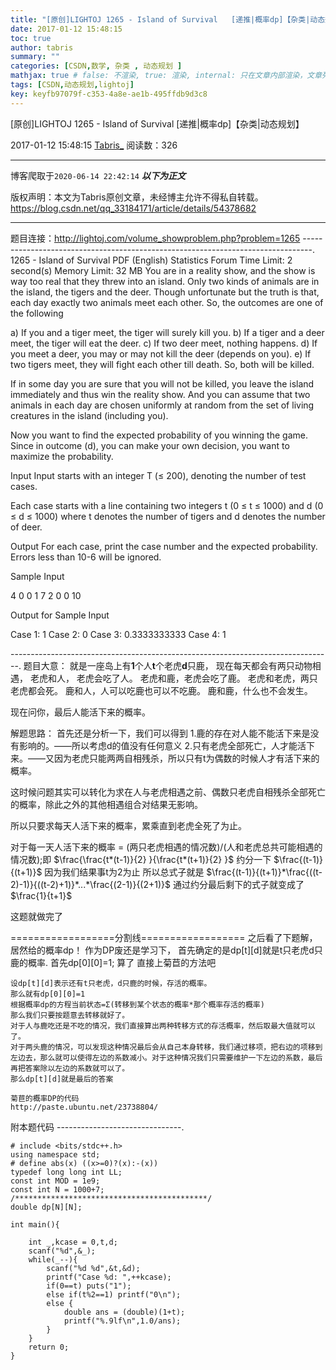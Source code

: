 ```yaml
---
title: "[原创]LIGHTOJ 1265 - Island of Survival   [递推|概率dp]【杂类|动态规划】"
date: 2017-01-12 15:48:15
toc: true
author: tabris
summary: ""
categories: [CSDN,数学, 杂类 , 动态规划 ]
mathjax: true # false: 不渲染, true: 渲染, internal: 只在文章内部渲染，文章列表中不渲染
tags: [CSDN,动态规划,lightoj]
key: keyfb97079f-c353-4a8e-ae1b-495ffdb9d3c8
---
```


[原创]LIGHTOJ 1265 - Island of Survival   [递推|概率dp]【杂类|动态规划】

2017-01-12 15:48:15  [Tabris_](https://me.csdn.net/qq_33184171) 阅读数：326

---

博客爬取于`2020-06-14 22:42:14`
***以下为正文***

版权声明：本文为Tabris原创文章，未经博主允许不得私自转载。
https://blog.csdn.net/qq_33184171/article/details/54378682

<!-- more -->

---

题目连接：http://lightoj.com/volume_showproblem.php?problem=1265
--------------------------------------------------------------------------------.
1265 - Island of Survival
     	PDF (English)	Statistics	Forum
Time Limit: 2 second(s)	Memory Limit: 32 MB
You are in a reality show, and the show is way too real that they threw into an island. Only two kinds of animals are in the island, the tigers and the deer. Though unfortunate but the truth is that, each day exactly two animals meet each other. So, the outcomes are one of the following

a)      If you and a tiger meet, the tiger will surely kill you.
b)      If a tiger and a deer meet, the tiger will eat the deer.
c)      If two deer meet, nothing happens.
d)      If you meet a deer, you may or may not kill the deer (depends on you).
e)      If two tigers meet, they will fight each other till death. So, both will be killed.

If in some day you are sure that you will not be killed, you leave the island immediately and thus win the reality show. And you can assume that two animals in each day are chosen uniformly at random from the set of living creatures in the island (including you).

Now you want to find the expected probability of you winning the game. Since in outcome (d), you can make your own decision, you want to maximize the probability.

Input
Input starts with an integer T (≤ 200), denoting the number of test cases.

Each case starts with a line containing two integers t (0 ≤ t ≤ 1000) and d (0 ≤ d ≤ 1000) where t denotes the number of tigers and d denotes the number of deer.

Output
For each case, print the case number and the expected probability. Errors less than 10-6 will be ignored.

Sample Input

4
0 0
1 7
2 0
0 10

Output for Sample Input

Case 1: 1
Case 2: 0
Case 3: 0.3333333333
Case 4: 1

--------------------------------------------------------------------------------.
题目大意：
就是一座岛上有**1**个人**t**个老虎**d**只鹿，
现在每天都会有两只动物相遇，
老虎和人， 老虎会吃了人。
老虎和鹿，老虎会吃了鹿。
老虎和老虎，两只老虎都会死。
鹿和人，人可以吃鹿也可以不吃鹿。
鹿和鹿，什么也不会发生。

现在问你，最后人能活下来的概率。


解题思路：
首先还是分析一下，我们可以得到
1.鹿的存在对人能不能活下来是没有影响的。——所以考虑d的值没有任何意义
2.只有老虎全部死亡，人才能活下来。——又因为老虎只能两两自相残杀，所以只有t为偶数的时候人才有活下来的概率。

这时候问题其实可以转化为求在人与老虎相遇之前、偶数只老虎自相残杀全部死亡的概率，除此之外的其他相遇组合对结果无影响。

所以只要求每天人活下来的概率，累乘直到老虎全死了为止。

对于每一天人活下来的概率 = (两只老虎相遇的情况数)/(人和老虎总共可能相遇的情况数);即
$\frac{\frac{t*(t-1)}{2} }{\frac{t*(t+1)}{2} }$
约分一下
$\frac{(t-1)}{(t+1)}$
因为我们结果事t为2为止 所以总式子就是
$\frac{(t-1)}{(t+1)}*\frac{((t-2)-1)}{((t-2)+1)}*...*\frac{(2-1)}{(2+1)}$
通过约分最后剩下的式子就变成了
$\frac{1}{t+1}$

这题就做完了

==================分割线==================
之后看了下题解，居然给的概率dp！
作为DP废还是学习下，
首先确定的是dp[t][d]就是t只老虎d只鹿的概率.
首先dp[0][0]=1;
算了 直接上菊苣的方法吧
```
设dp[t][d]表示还有t只老虎，d只鹿的时候，存活的概率。
那么就有dp[0][0]=1
根据概率dp的方程当前状态=Σ(转移到某个状态的概率*那个概率存活的概率)
那么我们只要按题意去转移就好了。
对于人与鹿吃还是不吃的情况，我们直接算出两种转移方式的存活概率，然后取最大值就可以了。
对于两头鹿的情况，可以发现这种情况最后会从自己本身转移，我们通过移项，把右边的项移到左边去，那么就可以使得左边的系数减小。对于这种情况我们只需要维护一下左边的系数，最后再把答案除以左边的系数就可以了。
那么dp[t][d]就是最后的答案

菊苣的概率DP的代码
http://paste.ubuntu.net/23738804/
```

附本题代码
-------------------------------.
```
# include <bits/stdc++.h>
using namespace std;
# define abs(x) ((x>=0)?(x):-(x))
typedef long long int LL;
const int MOD = 1e9;
const int N = 1000+7;
/*******************************************/
double dp[N][N];

int main(){

    int _,kcase = 0,t,d;
    scanf("%d",&_);
    while(_--){
        scanf("%d %d",&t,&d);
        printf("Case %d: ",++kcase);
        if(0==t) puts("1");
        else if(t%2==1) printf("0\n");
        else {
            double ans = (double)(1+t);
            printf("%.9lf\n",1.0/ans);
        }
    }
    return 0;
}
```
